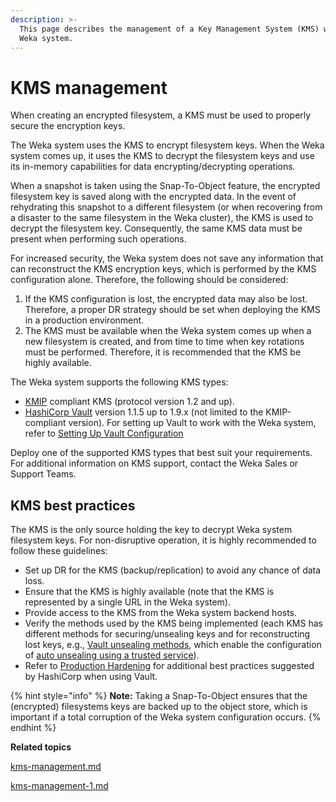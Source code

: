```yaml
---
description: >-
  This page describes the management of a Key Management System (KMS) within the
  Weka system.
---
```


# KMS management

When creating an encrypted filesystem, a KMS must be used to properly secure the encryption keys.

The Weka system uses the KMS to encrypt filesystem keys. When the Weka system comes up, it uses the KMS to decrypt the filesystem keys and use its in-memory capabilities for data encrypting/decrypting operations.

When a snapshot is taken using the Snap-To-Object feature, the encrypted filesystem key is saved along with the encrypted data. In the event of rehydrating this snapshot to a different filesystem (or when recovering from a disaster to the same filesystem in the Weka cluster), the KMS is used to decrypt the filesystem key. Consequently, the same KMS data must be present when performing such operations.

For increased security, the Weka system does not save any information that can reconstruct the KMS encryption keys, which is performed by the KMS configuration alone. Therefore, the following should be considered:

1. If the KMS configuration is lost, the encrypted data may also be lost. Therefore, a proper DR strategy should be set when deploying the KMS in a production environment.
2. The KMS must be available when the Weka system comes up when a new filesystem is created, and from time to time when key rotations must be performed. Therefore, it is recommended that the KMS be highly available.

The Weka system supports the following KMS types:

* [KMIP](http://docs.oasis-open.org/kmip/spec/v1.2/os/kmip-spec-v1.2-os.html) compliant KMS (protocol version 1.2 and up).
* [HashiCorp Vault](https://www.hashicorp.com/products/vault/) version 1.1.5 up to 1.9.x (not limited to the KMIP-compliant version). For setting up Vault to work with the Weka system, refer to [Setting Up Vault Configuration](kms-management-1.md#set-up-vault-configuration)&#x20;

Deploy one of the supported KMS types that best suit your requirements. For additional information on KMS support, contact the Weka Sales or Support Teams.

## KMS best practices

The KMS is the only source holding the key to decrypt Weka system filesystem keys. For non-disruptive operation, it is highly recommended to follow these guidelines:

* Set up DR for the KMS (backup/replication) to avoid any chance of data loss.
* Ensure that the KMS is highly available (note that the KMS is represented by a single URL in the Weka system).
* Provide access to the KMS from the Weka system backend hosts.
* Verify the methods used by the KMS being implemented (each KMS has different methods for securing/unsealing keys and for reconstructing lost keys, e.g., [Vault unsealing methods](https://www.vaultproject.io/docs/concepts/seal.html), which enable the configuration of [auto unsealing using a trusted service](https://learn.hashicorp.com/vault/operations/ops-autounseal-aws-kms)).
* Refer to [Production Hardening](https://learn.hashicorp.com/vault/operations/production-hardening) for additional best practices suggested by HashiCorp when using Vault.

{% hint style="info" %}
**Note:** Taking a Snap-To-Object ensures that the (encrypted) filesystems keys are backed up to the object store, which is important if a total corruption of the Weka system configuration occurs.
{% endhint %}



**Related topics**

[kms-management.md](kms-management.md "mention")

[kms-management-1.md](kms-management-1.md "mention")
